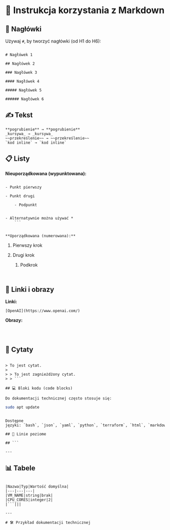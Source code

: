 # 📄 Instrukcja korzystania z Markdown

## 🧱 Nagłówki

Używaj `#`, by tworzyć nagłówki (od H1 do H6):  
```

# Nagłówek 1

## Nagłówek 2

### Nagłówek 3

#### Nagłówek 4

##### Nagłówek 5

###### Nagłówek 6

```

## ✍️ Tekst

```  
**pogrubienie** → **pogrubienie**  
_kursywa_ → _kursywa_  
~~przekreślenie~~ → ~~przekreślenie~~  
`kod inline` → `kod inline`  
```

## 📋 Listy

**Nieuporządkowana (wypunktowana):**  
```

- Punkt pierwszy
    
- Punkt drugi
    
    - Podpunkt
        

- Alternatywnie można używać *  
    ```
    

**Uporządkowana (numerowana):**  
```

1. Pierwszy krok
    
2. Drugi krok
    
    1. Podkrok  
        ```
        

## 🔗 Linki i obrazy

**Linki:**  
```  
[OpenAI](https://www.openai.com/)  
```

**Obrazy:**  
```  

  
```

## 📑 Cytaty

```

> To jest cytat.
> 
> > To jest zagnieżdżony cytat.  
> > ```

## 💻 Bloki kodu (code blocks)

Do dokumentacji technicznej często stosuje się:  
```  
```bash  
sudo apt update  
```  
```

Dostępne języki: `bash`, `json`, `yaml`, `python`, `terraform`, `html`, `markdown` itd.

## 📐 Linie poziome

## ```

---

```

## 📊 Tabele

```

|Nazwa|Typ|Wartość domyślna|
|---|---|---|
|VM_NAME|string|brak|
|CPU_CORES|integer|2|
|```|||

---

# 🛠️ Przykład dokumentacji technicznej

```
